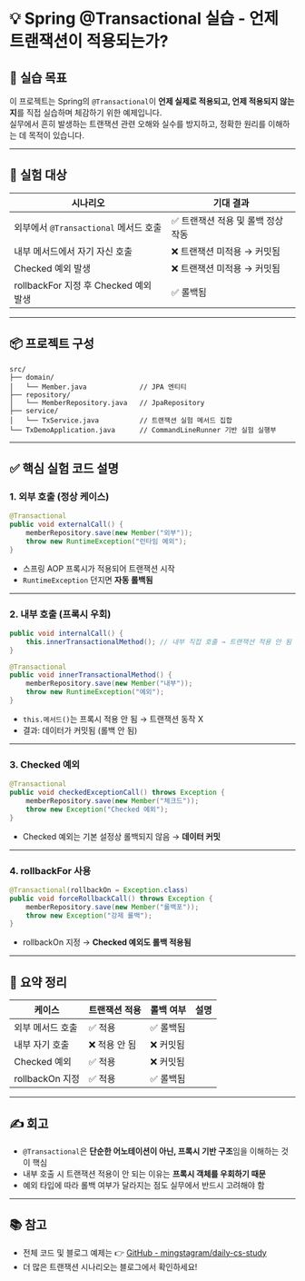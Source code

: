 # 💡 Spring @Transactional 실습 - 언제 트랜잭션이 적용되는가?

## 🎯 실습 목표

이 프로젝트는 Spring의 `@Transactional`이 **언제 실제로 적용되고, 언제 적용되지 않는지**를 직접 실습하며 체감하기 위한 예제입니다.  
실무에서 흔히 발생하는 트랜잭션 관련 오해와 실수를 방지하고, 정확한 원리를 이해하는 데 목적이 있습니다.

---

## 🧪 실험 대상

| 시나리오 | 기대 결과 |
|----------|------------|
| 외부에서 `@Transactional` 메서드 호출 | ✅ 트랜잭션 적용 및 롤백 정상 작동 |
| 내부 메서드에서 자기 자신 호출 | ❌ 트랜잭션 미적용 → 커밋됨 |
| Checked 예외 발생 | ❌ 트랜잭션 미적용 → 커밋됨 |
| rollbackFor 지정 후 Checked 예외 발생 | ✅ 롤백됨 |

---

## 📦 프로젝트 구성

```
src/
├── domain/
│   └── Member.java             // JPA 엔티티
├── repository/
│   └── MemberRepository.java   // JpaRepository
├── service/
│   └── TxService.java          // 트랜잭션 실험 메서드 집합
└── TxDemoApplication.java      // CommandLineRunner 기반 실험 실행부
```

---

## ✅ 핵심 실험 코드 설명

### 1. 외부 호출 (정상 케이스)

```java
@Transactional
public void externalCall() {
    memberRepository.save(new Member("외부"));
    throw new RuntimeException("런타임 예외");
}
```

- 스프링 AOP 프록시가 적용되어 트랜잭션 시작
- `RuntimeException` 던지면 **자동 롤백됨**

---

### 2. 내부 호출 (프록시 우회)

```java
public void internalCall() {
    this.innerTransactionalMethod(); // 내부 직접 호출 → 트랜잭션 적용 안 됨
}

@Transactional
public void innerTransactionalMethod() {
    memberRepository.save(new Member("내부"));
    throw new RuntimeException("예외");
}
```

- `this.메서드()`는 프록시 적용 안 됨 → 트랜잭션 동작 X
- 결과: 데이터가 커밋됨 (롤백 안 됨)

---

### 3. Checked 예외

```java
@Transactional
public void checkedExceptionCall() throws Exception {
    memberRepository.save(new Member("체크드"));
    throw new Exception("Checked 예외");
}
```

- Checked 예외는 기본 설정상 롤백되지 않음 → **데이터 커밋**

---

### 4. rollbackFor 사용

```java
@Transactional(rollbackOn = Exception.class)
public void forceRollbackCall() throws Exception {
    memberRepository.save(new Member("롤백포"));
    throw new Exception("강제 롤백");
}
```

- rollbackOn 지정 → **Checked 예외도 롤백 적용됨**

---

## 🧠 요약 정리

| 케이스 | 트랜잭션 적용 | 롤백 여부 | 설명 |
|--------|----------------|-------------|------|
| 외부 메서드 호출 | ✅ 적용 | ✅ 롤백됨 |
| 내부 자기 호출 | ❌ 적용 안 됨 | ❌ 커밋됨 |
| Checked 예외 | ✅ 적용 | ❌ 커밋됨 |
| rollbackOn 지정 | ✅ 적용 | ✅ 롤백됨 |

---

## ✍️ 회고

- `@Transactional`은 **단순한 어노테이션이 아닌, 프록시 기반 구조**임을 이해하는 것이 핵심
- 내부 호출 시 트랜잭션 적용이 안 되는 이유는 **프록시 객체를 우회하기 때문**
- 예외 타입에 따라 롤백 여부가 달라지는 점도 실무에서 반드시 고려해야 함

---

## 📚 참고

- 전체 코드 및 블로그 예제는 👉 [GitHub - mingstagram/daily-cs-study](https://github.com/mingstagram/daily-cs-study)
- 더 많은 트랜잭션 시나리오는 블로그에서 확인하세요!
